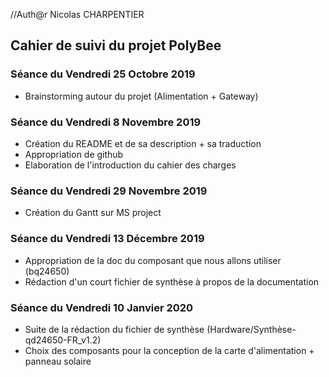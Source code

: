 //Auth@r Nicolas CHARPENTIER


<h2> Cahier de suivi du projet PolyBee </h2>

<h3>Séance du Vendredi 25 Octobre 2019</h3>

- Brainstorming autour du projet (Alimentation + Gateway)

<h3>Séance du Vendredi 8 Novembre 2019 </h3>

- Création du README et de sa description + sa traduction
- Appropriation de github
- Elaboration de l'introduction du cahier des charges 

<h3>Séance du Vendredi 29 Novembre 2019 </h3>

- Création du Gantt sur MS project 

<h3>Séance du Vendredi 13 Décembre 2019 </h3>

- Appropriation de la doc du composant que nous allons utiliser (bq24650) 
- Rédaction d'un court fichier de synthèse à propos de la documentation

<h3>Séance du Vendredi 10 Janvier 2020 </h3>

- Suite de la rédaction du fichier de synthèse (Hardware/Synthèse-qd24650-FR_v1.2)
- Choix des composants pour la conception de la carte d'alimentation + panneau solaire 

